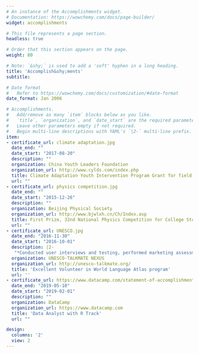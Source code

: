 ```yaml
---
# An instance of the Accomplishments widget.
# Documentation: https://wowchemy.com/docs/page-builder/
widget: accomplishments

# This file represents a page section.
headless: true

# Order that this section appears on the page.
weight: 80

# Note: `&shy;` is used to add a 'soft' hyphen in a long heading.
title: 'Accomplish&shy;ments'
subtitle:

# Date format
#   Refer to https://wowchemy.com/docs/customization/#date-format
date_format: Jan 2006

# Accomplishments.
#   Add/remove as many `item` blocks below as you like.
#   `title`, `organization`, and `date_start` are the required parameters.
#   Leave other parameters empty if not required.
#   Begin multi-line descriptions with YAML's `|2-` multi-line prefix.
item:
- certificate_url: climate adaptation.jpg
  date_end: ""
  date_start: "2017-08-20"
  description: ""
  organization: China Youth Leaders Foundation
  organization_url: http://www.cylds.com/index.php
  title: Climate Adaptation Youth Intervention Program Grant for field research
  url: ""
- certificate_url: physics competition.jpg
  date_end: ""
  date_start: "2015-12-26"
  description: ""
  organization: Beijing Physical Society
  organization_url: http://www.bjwlxh.cn/Ch/Index.asp
  title: First Prize, 32nd National Physics Competition for College Students (agricultural, forestry, and medical students' group)
  url: ""
- certificate_url: UNESCO.jpg
  date_end: "2016-11-30"
  date_start: "2016-10-01"
  description: |2-
   "*Conducted user interviews and testing, performed marketing assessment, and developed advertising strategies for TALKMATE APP"
  organization: UNESCO-TALKMATE NEXUS
  organization_url: http://unesco-talkmate.org/
  title: 'Excellent Volunteer in World Language Atlas program' 
  url: ''
- certificate_url: https://www.datacamp.com/statement-of-accomplishment/track/3de18d7699e804dca33bfd72b66c21e307523718
  date_end: "2019-05-10"
  date_start: "2019-02-01"
  description: ""
  organization: DataCamp
  organization_url: https://www.datacamp.com
  title: 'Data Analyst with R Track'
  url: ""

design:
  columns: '2' 
  view: 2
---
```

